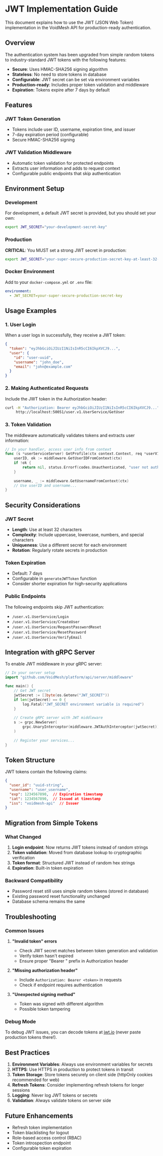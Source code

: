 # JWT Implementation Guide

This document explains how to use the JWT (JSON Web Token) implementation in the VoidMesh API for production-ready authentication.

## Overview

The authentication system has been upgraded from simple random tokens to industry-standard JWT tokens with the following features:

- **Secure**: Uses HMAC-SHA256 signing algorithm
- **Stateless**: No need to store tokens in database
- **Configurable**: JWT secret can be set via environment variables
- **Production-ready**: Includes proper token validation and middleware
- **Expiration**: Tokens expire after 7 days by default

## Features

### JWT Token Generation
- Tokens include user ID, username, expiration time, and issuer
- 7-day expiration period (configurable)
- Secure HMAC-SHA256 signing

### JWT Validation Middleware
- Automatic token validation for protected endpoints
- Extracts user information and adds to request context
- Configurable public endpoints that skip authentication

## Environment Setup

### Development
For development, a default JWT secret is provided, but you should set your own:

```bash
export JWT_SECRET="your-development-secret-key"
```

### Production
**CRITICAL**: You MUST set a strong JWT secret in production:

```bash
export JWT_SECRET="your-super-secure-production-secret-key-at-least-32-characters-long"
```

### Docker Environment
Add to your `docker-compose.yml` or `.env` file:

```yaml
environment:
  - JWT_SECRET=your-super-secure-production-secret-key
```

## Usage Examples

### 1. User Login
When a user logs in successfully, they receive a JWT token:

```json
{
  "token": "eyJhbGciOiJIUzI1NiIsInR5cCI6IkpXVCJ9...",
  "user": {
    "id": "user-uuid",
    "username": "john_doe",
    "email": "john@example.com"
  }
}
```

### 2. Making Authenticated Requests
Include the JWT token in the Authorization header:

```bash
curl -H "Authorization: Bearer eyJhbGciOiJIUzI1NiIsInR5cCI6IkpXVCJ9..." \
     http://localhost:50051/user.v1.UserService/GetUser
```

### 3. Token Validation
The middleware automatically validates tokens and extracts user information:

```go
// In your handler, access user info from context
func (s *userServiceServer) GetProfile(ctx context.Context, req *userV1.GetProfileRequest) (*userV1.GetProfileResponse, error) {
    userID, ok := middleware.GetUserIDFromContext(ctx)
    if !ok {
        return nil, status.Errorf(codes.Unauthenticated, "user not authenticated")
    }
    
    username, _ := middleware.GetUsernameFromContext(ctx)
    // Use userID and username...
}
```

## Security Considerations

### JWT Secret
- **Length**: Use at least 32 characters
- **Complexity**: Include uppercase, lowercase, numbers, and special characters
- **Uniqueness**: Use a different secret for each environment
- **Rotation**: Regularly rotate secrets in production

### Token Expiration
- Default: 7 days
- Configurable in `generateJWTToken` function
- Consider shorter expiration for high-security applications

### Public Endpoints
The following endpoints skip JWT authentication:
- `/user.v1.UserService/Login`
- `/user.v1.UserService/CreateUser`
- `/user.v1.UserService/RequestPasswordReset`
- `/user.v1.UserService/ResetPassword`
- `/user.v1.UserService/VerifyEmail`

## Integration with gRPC Server

To enable JWT middleware in your gRPC server:

```go
// In your server setup
import "github.com/VoidMesh/platform/api/server/middleware"

func main() {
    // Get JWT secret
    jwtSecret := []byte(os.Getenv("JWT_SECRET"))
    if len(jwtSecret) == 0 {
        log.Fatal("JWT_SECRET environment variable is required")
    }
    
    // Create gRPC server with JWT middleware
    s := grpc.NewServer(
        grpc.UnaryInterceptor(middleware.JWTAuthInterceptor(jwtSecret)),
    )
    
    // Register your services...
}
```

## Token Structure

JWT tokens contain the following claims:

```json
{
  "user_id": "uuid-string",
  "username": "user_username",
  "exp": 1234567890,  // Expiration timestamp
  "iat": 1234567890,  // Issued at timestamp
  "iss": "voidmesh-api"  // Issuer
}
```

## Migration from Simple Tokens

### What Changed
1. **Login endpoint**: Now returns JWT tokens instead of random strings
2. **Token validation**: Moved from database lookup to cryptographic verification
3. **Token format**: Structured JWT instead of random hex strings
4. **Expiration**: Built-in token expiration

### Backward Compatibility
- Password reset still uses simple random tokens (stored in database)
- Existing password reset functionality unchanged
- Database schema remains the same

## Troubleshooting

### Common Issues

1. **"Invalid token" errors**
   - Check JWT secret matches between token generation and validation
   - Verify token hasn't expired
   - Ensure proper "Bearer " prefix in Authorization header

2. **"Missing authorization header"**
   - Include `Authorization: Bearer <token>` in requests
   - Check if endpoint requires authentication

3. **"Unexpected signing method"**
   - Token was signed with different algorithm
   - Possible token tampering

### Debug Mode
To debug JWT issues, you can decode tokens at [jwt.io](https://jwt.io) (never paste production tokens there!).

## Best Practices

1. **Environment Variables**: Always use environment variables for secrets
2. **HTTPS**: Use HTTPS in production to protect tokens in transit
3. **Token Storage**: Store tokens securely on client side (httpOnly cookies recommended for web)
4. **Refresh Tokens**: Consider implementing refresh tokens for longer sessions
5. **Logging**: Never log JWT tokens or secrets
6. **Validation**: Always validate tokens on server side

## Future Enhancements

- Refresh token implementation
- Token blacklisting for logout
- Role-based access control (RBAC)
- Token introspection endpoint
- Configurable token expiration